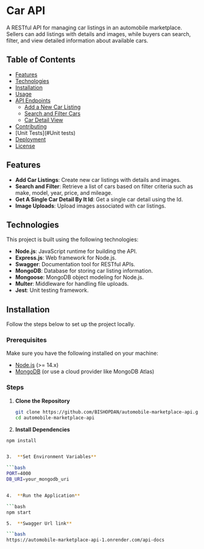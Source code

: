 # Car API

A RESTful API for managing car listings in an automobile marketplace. Sellers can add listings with details and images, while buyers can search, filter, and view detailed information about available cars.

## Table of Contents

- [Features](#features)
- [Technologies](#technologies)
- [Installation](#installation)
- [Usage](#usage)
- [API Endpoints](#api-endpoints)
  - [Add a New Car Listing](#add-a-new-car-listing)
  - [Search and Filter Cars](#search-and-filter-cars)
  - [Car Detail View](#car-detail-view)
- [Contributing](#contributing)
- [Unit Tests](#Unit tests)
- [Deployment](#deployment)
- [License](#license)

## Features

- **Add Car Listings**: Create new car listings with details and images.
- **Search and Filter**: Retrieve a list of cars based on filter criteria such as make, model, year, price, and mileage.
- **Get A Single Car Detail By It Id**: Get a single car detail using the Id.
- **Image Uploads**: Upload images associated with car listings.

## Technologies

This project is built using the following technologies:

- **Node.js**: JavaScript runtime for building the API.
- **Express.js**: Web framework for Node.js.
- **Swagger**: Documentation tool for RESTful APIs.
- **MongoDB**: Database for storing car listing information.
- **Mongoose**: MongoDB object modeling for Node.js.
- **Multer**: Middleware for handling file uploads.
- **Jest**: Unit testing framework.

## Installation

Follow the steps below to set up the project locally.

### Prerequisites

Make sure you have the following installed on your machine:

- [Node.js](https://nodejs.org/) (>= 14.x)
- [MongoDB](https://www.mongodb.com/) (or use a cloud provider like MongoDB Atlas)

### Steps

1. **Clone the Repository**

   ```bash
   git clone https://github.com/BISHOPDAN/automobile-marketplace-api.git
   cd automobile-marketplace-api


2.  **Install Dependencies**

   ```bash
   npm install


3.  **Set Environment Variables**

   ```bash
   PORT=4000
   DB_URI=your_mongodb_uri


4.  **Run the Application**

   ```bash
   npm start

5.  **Swagger Url link**

   ```bash
   https://automobile-marketplace-api-1.onrender.com/api-docs